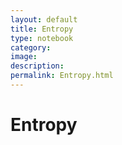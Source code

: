 ```yaml
---
layout: default
title: Entropy
type: notebook
category:
image:
description:
permalink: Entropy.html
---
```



# Entropy